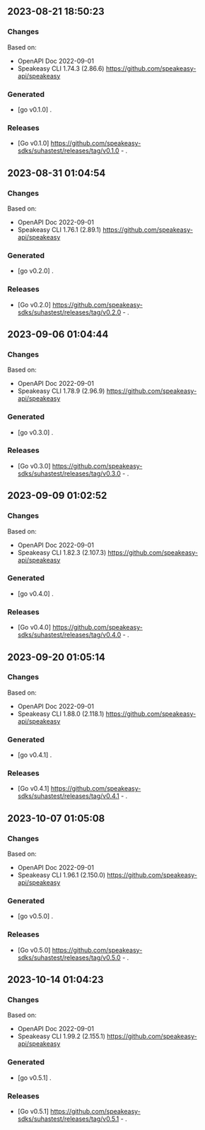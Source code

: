 

## 2023-08-21 18:50:23
### Changes
Based on:
- OpenAPI Doc 2022-09-01 
- Speakeasy CLI 1.74.3 (2.86.6) https://github.com/speakeasy-api/speakeasy
### Generated
- [go v0.1.0] .
### Releases
- [Go v0.1.0] https://github.com/speakeasy-sdks/suhastest/releases/tag/v0.1.0 - .

## 2023-08-31 01:04:54
### Changes
Based on:
- OpenAPI Doc 2022-09-01 
- Speakeasy CLI 1.76.1 (2.89.1) https://github.com/speakeasy-api/speakeasy
### Generated
- [go v0.2.0] .
### Releases
- [Go v0.2.0] https://github.com/speakeasy-sdks/suhastest/releases/tag/v0.2.0 - .

## 2023-09-06 01:04:44
### Changes
Based on:
- OpenAPI Doc 2022-09-01 
- Speakeasy CLI 1.78.9 (2.96.9) https://github.com/speakeasy-api/speakeasy
### Generated
- [go v0.3.0] .
### Releases
- [Go v0.3.0] https://github.com/speakeasy-sdks/suhastest/releases/tag/v0.3.0 - .

## 2023-09-09 01:02:52
### Changes
Based on:
- OpenAPI Doc 2022-09-01 
- Speakeasy CLI 1.82.3 (2.107.3) https://github.com/speakeasy-api/speakeasy
### Generated
- [go v0.4.0] .
### Releases
- [Go v0.4.0] https://github.com/speakeasy-sdks/suhastest/releases/tag/v0.4.0 - .

## 2023-09-20 01:05:14
### Changes
Based on:
- OpenAPI Doc 2022-09-01 
- Speakeasy CLI 1.88.0 (2.118.1) https://github.com/speakeasy-api/speakeasy
### Generated
- [go v0.4.1] .
### Releases
- [Go v0.4.1] https://github.com/speakeasy-sdks/suhastest/releases/tag/v0.4.1 - .

## 2023-10-07 01:05:08
### Changes
Based on:
- OpenAPI Doc 2022-09-01 
- Speakeasy CLI 1.96.1 (2.150.0) https://github.com/speakeasy-api/speakeasy
### Generated
- [go v0.5.0] .
### Releases
- [Go v0.5.0] https://github.com/speakeasy-sdks/suhastest/releases/tag/v0.5.0 - .

## 2023-10-14 01:04:23
### Changes
Based on:
- OpenAPI Doc 2022-09-01 
- Speakeasy CLI 1.99.2 (2.155.1) https://github.com/speakeasy-api/speakeasy
### Generated
- [go v0.5.1] .
### Releases
- [Go v0.5.1] https://github.com/speakeasy-sdks/suhastest/releases/tag/v0.5.1 - .
